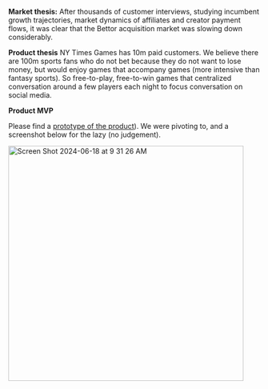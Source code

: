 **Market thesis:** 
After thousands of customer interviews, studying incumbent growth trajectories, market dynamics of affiliates and creator payment flows, it was clear that the Bettor acquisition market was slowing down considerably.

**Product thesis**
NY Times Games has 10m paid customers. We believe there are 100m sports fans who do not bet because they do not want to lose money, but would enjoy games that accompany games (more intensive than fantasy sports). So free-to-play, free-to-win games that centralized conversation around a few players each night to focus conversation on social media.

**Product MVP**

Please find a [prototype of the product](https://www.figma.com/proto/NfRZxkMMbDo5TUmQSenw77/betwise.club?page-id=1390%3A1477&node-id=1416-6566&starting-point-node-id=1416%3A6566&t=MEspS0Q5g5U8JZDU-1)). We were pivoting to, and a screenshot below for the lazy (no judgement).

<img width="470" alt="Screen Shot 2024-06-18 at 9 31 26 AM" src="https://github.com/brentdx/portfolio/assets/96794824/f91849d4-ddb2-4de1-85ce-46d1db6ecc11">
